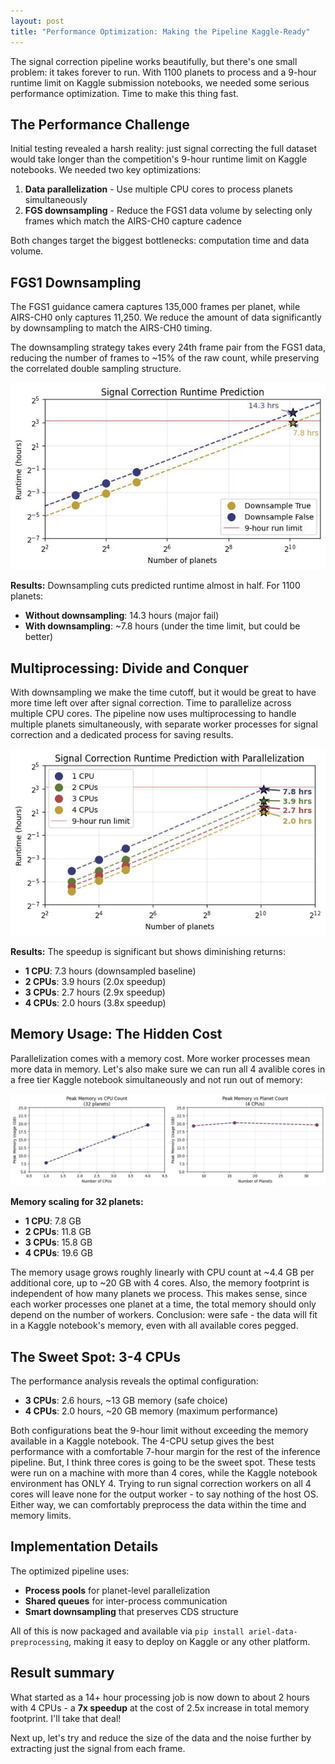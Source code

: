 ```yaml
---
layout: post
title: "Performance Optimization: Making the Pipeline Kaggle-Ready"
---
```


The signal correction pipeline works beautifully, but there's one small problem: it takes forever to run. With 1100 planets to process and a 9-hour runtime limit on Kaggle submission notebooks, we needed some serious performance optimization. Time to make this thing fast.

## The Performance Challenge

Initial testing revealed a harsh reality: just signal correcting the full dataset would take longer than the competition's 9-hour runtime limit on Kaggle notebooks. We needed two key optimizations:

1. **Data parallelization** - Use multiple CPU cores to process planets simultaneously
2. **FGS downsampling** - Reduce the FGS1 data volume by selecting only frames which match the AIRS-CH0 capture cadence

Both changes target the biggest bottlenecks: computation time and data volume.

## FGS1 Downsampling

The FGS1 guidance camera captures 135,000 frames per planet, while AIRS-CH0 only captures 11,250. We reduce the amount of data significantly by downsampling to match the AIRS-CH0 timing.

The downsampling strategy takes every 24th frame pair from the FGS1 data, reducing the number of frames to ~15% of the raw count, while preserving the correlated double sampling structure.

<p align="center">
  <img src="https://raw.githubusercontent.com/gperdrizet/ariel-data-challenge/refs/heads/main/figures/signal_correction/02.2-predicted_runtime_vs_planets_downsampling.jpg" alt="Runtime comparison with and without downsampling">
</p>

**Results:** Downsampling cuts predicted runtime almost in half. For 1100 planets:
- **Without downsampling**: 14.3 hours (major fail)
- **With downsampling**: ~7.8 hours (under the time limit, but could be better)

## Multiprocessing: Divide and Conquer

With downsampling we make the time cutoff, but it would be great to have more time left over after signal correction. Time to parallelize across multiple CPU cores. The pipeline now uses multiprocessing to handle multiple planets simultaneously, with separate worker processes for signal correction and a dedicated process for saving results.

<p align="center">
  <img src="https://raw.githubusercontent.com/gperdrizet/ariel-data-challenge/refs/heads/main/figures/signal_correction/02.2-predicted_runtime_vs_planets_cpu_count.jpg" alt="Runtime scaling with CPU count">
</p>

**Results:** The speedup is significant but shows diminishing returns:
- **1 CPU**: 7.3 hours (downsampled baseline)
- **2 CPUs**: 3.9 hours (2.0x speedup)
- **3 CPUs**: 2.7 hours (2.9x speedup)
- **4 CPUs**: 2.0 hours (3.8x speedup)

## Memory Usage: The Hidden Cost

Parallelization comes with a memory cost. More worker processes mean more data in memory. Let's also make sure we can run all 4 avalible cores in a free tier Kaggle notebook simultaneously and not run out of memory:

<p align="center">
  <img src="https://raw.githubusercontent.com/gperdrizet/ariel-data-challenge/refs/heads/main/figures/signal_correction/02.2-memory_vs_cpu_count.jpg" alt="Memory usage scaling">
</p>

**Memory scaling for 32 planets:**
- **1 CPU**: 7.8 GB
- **2 CPUs**: 11.8 GB  
- **3 CPUs**: 15.8 GB
- **4 CPUs**: 19.6 GB

The memory usage grows roughly linearly with CPU count at ~4.4 GB per additional core, up to ~20 GB with 4 cores. Also, the memory footprint is independent of how many planets we process. This makes sense, since each worker processes one planet at a time, the total memory should only depend on the number of workers. Conclusion: were safe - the data will fit in a Kaggle notebook's memory, even with all available cores pegged.

## The Sweet Spot: 3-4 CPUs

The performance analysis reveals the optimal configuration:

- **3 CPUs**: 2.6 hours, ~13 GB memory (safe choice)
- **4 CPUs**: 2.0 hours, ~20 GB memory (maximum performance)

Both configurations beat the 9-hour limit without exceeding the memory available in a Kaggle notebook. The 4-CPU setup gives the best performance with a comfortable 7-hour margin for the rest of the inference pipeline. But, I think three cores is going to be the sweet spot. These tests were run on a machine with more than 4 cores, while the Kaggle notebook environment has ONLY 4. Trying to run signal correction workers on all 4 cores will leave none for the output worker - to say nothing of the host OS. Either way, we can comfortably preprocess the data within the time and memory limits.

## Implementation Details

The optimized pipeline uses:
- **Process pools** for planet-level parallelization
- **Shared queues** for inter-process communication
- **Smart downsampling** that preserves CDS structure

All of this is now packaged and available via `pip install ariel-data-preprocessing`, making it easy to deploy on Kaggle or any other platform.

## Result summary

What started as a 14+ hour processing job is now down to about 2 hours with 4 CPUs - a **7x speedup** at the cost of 2.5x increase in total memory footprint. I'll take that deal!

Next up, let's try and reduce the size of the data and the noise further by extracting just the signal from each frame.
